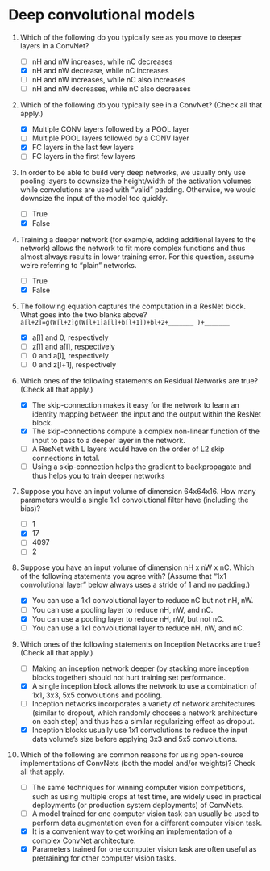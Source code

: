 # Deep convolutional models

1. Which of the following do you typically see as you move to deeper layers in a ConvNet?

	- [ ] nH and nW increases, while nC decreases
	- [x] nH and nW decrease, while nC increases
	- [ ] nH and nW increases, while nC also increases
	- [ ] nH and nW decreases, while nC also decreases

2. Which of the following do you typically see in a ConvNet? (Check all that apply.)

	- [x] Multiple CONV layers followed by a POOL layer
	- [ ] Multiple POOL layers followed by a CONV layer
	- [x] FC layers in the last few layers
	- [ ] FC layers in the first few layers

3. In order to be able to build very deep networks, we usually only use pooling layers to downsize the height/width of the activation volumes while convolutions are used with “valid” padding. Otherwise, we would downsize the input of the model too quickly.

	- [ ] True
	- [x] False

4. Training a deeper network (for example, adding additional layers to the network) allows the network to fit more complex functions and thus almost always results in lower training error. For this question, assume we’re referring to “plain” networks.

	- [ ] True
	- [x] False

5. The following equation captures the computation in a ResNet block. What goes into the two blanks above?
`
a[l+2]=g(W[l+2]g(W[l+1]a[l]+b[l+1])+bl+2+_______ )+_______
`
	- [x] a[l] and 0, respectively
	- [ ] z[l] and a[l], respectively
	- [ ] 0 and a[l], respectively
	- [ ] 0 and z[l+1], respectively

6. Which ones of the following statements on Residual Networks are true? (Check all that apply.)

	- [x] The skip-connection makes it easy for the network to learn an identity mapping between the input and the output within the ResNet block.
	- [x] The skip-connections compute a complex non-linear function of the input to pass to a deeper layer in the network.
	- [ ] A ResNet with L layers would have on the order of L2 skip connections in total.
	- [ ] Using a skip-connection helps the gradient to backpropagate and thus helps you to train deeper networks

7. Suppose you have an input volume of dimension 64x64x16. How many parameters would a single 1x1 convolutional filter have (including the bias)?

	- [ ] 1
	- [x] 17
	- [ ] 4097
	- [ ] 2

8. Suppose you have an input volume of dimension nH x nW x nC. Which of the following statements you agree with? (Assume that “1x1 convolutional layer” below always uses a stride of 1 and no padding.)

	- [x] You can use a 1x1 convolutional layer to reduce nC but not nH, nW.
	- [ ] You can use a pooling layer to reduce nH, nW, and nC.
	- [x] You can use a pooling layer to reduce nH, nW, but not nC.
	- [ ] You can use a 1x1 convolutional layer to reduce nH, nW, and nC.

9. Which ones of the following statements on Inception Networks are true? (Check all that apply.)

	- [ ] Making an inception network deeper (by stacking more inception blocks together) should not hurt training set performance.
	- [x] A single inception block allows the network to use a combination of 1x1, 3x3, 5x5 convolutions and pooling.
	- [ ] Inception networks incorporates a variety of network architectures (similar to dropout, which randomly chooses a network architecture on each step) and thus has a similar regularizing effect as dropout.
	- [x] Inception blocks usually use 1x1 convolutions to reduce the input data volume’s size before applying 3x3 and 5x5 convolutions.

10. Which of the following are common reasons for using open-source implementations of ConvNets (both the model and/or weights)? Check all that apply.

	- [ ] The same techniques for winning computer vision competitions, such as using multiple crops at test time, are widely used in practical deployments (or production system deployments) of ConvNets.
	- [ ] A model trained for one computer vision task can usually be used to perform data augmentation even for a different computer vision task.
	- [x] It is a convenient way to get working an implementation of a complex ConvNet architecture.
	- [x] Parameters trained for one computer vision task are often useful as pretraining for other computer vision tasks.
